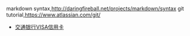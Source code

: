 
markdown syntax,http://daringfireball.net/projects/markdown/syntax
git tutorial,https://www.atlassian.com/git/

- [交通银行VISA信用卡](https://creditcardapp.bankcomm.com/applynew/front/apply/new/identity.html "申请链接")
